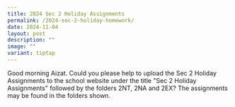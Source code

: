 ```yaml
---
title: 2024 Sec 2 Holiday Assignments
permalink: /2024-sec-2-holiday-homework/
date: 2024-11-04
layout: post
description: ""
image: ""
variant: tiptap
---
```

<p>Good morning Aizat. Could you please help to upload the Sec 2 Holiday
Assignments to the school website under the title "Sec 2 Holiday Assignments"
followed by the folders 2NT, 2NA and 2EX? The assignments may be found
in the folders shown.</p>